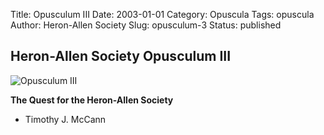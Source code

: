 Title: Opusculum III
Date: 2003-01-01
Category: Opuscula
Tags: opuscula
Author: Heron-Allen Society
Slug: opusculum-3
Status: published

## Heron-Allen Society Opusculum III

![Opusculum III](/images/opuscula/op3-large.jpg)

**The Quest for the Heron-Allen Society**

- Timothy J. McCann
